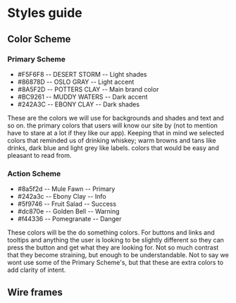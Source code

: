 # Styles guide

## Color Scheme

### Primary Scheme

- #F5F6F8 -- DESERT STORM -- Light shades
- #86878D -- OSLO GRAY -- Light accent
- #8A5F2D -- POTTERS CLAY -- Main brand color
- #BC9261 -- MUDDY WATERS -- Dark accent
- #242A3C -- EBONY CLAY -- Dark shades

These are the colors we will use for backgrounds and shades and text and so on. the primary colors that users will know our site by (not to mention have to stare at a lot if they like our app). Keeping that in mind we selected colors that reminded us of drinking whiskey; warm browns and tans like drinks, dark blue and light grey like labels. colors that would be easy and pleasant to read from.

### Action Scheme

- #8a5f2d -- Mule Fawn -- Primary
- #242a3c -- Ebony Clay -- Info
- #5f9746 -- Fruit Salad -- Success
- #dc870e -- Golden Bell -- Warning
- #f44336 -- Pomegranate -- Danger

These colors will be the do something colors. For buttons and links and tooltips and anything the user is looking to be slightly different so they can press the button and get what they are looking for. Not so much contrast that they become straining, but enough to be understandable. Not to say we wont use some of the Primary Scheme's, but that these are extra colors to add clarity of intent.

## Wire frames
